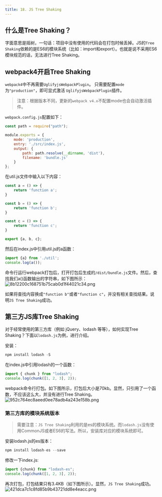 ```yaml
---
title: 18. JS Tree Shaking
---
```

## 什么是Tree Shaking？
字面意思是摇树，一句话：项目中没有使用的代码会在打包时候丢掉。JS的`Tree Shaking`依赖的是ES6的模块系统（比如：import和export）。也就是说不采用ES6模块规范的话，无法进行Tree Shaking。

## webpack4开启Tree Shaking
`webpack4`中不再需要`UglifyjsWebpackPlugin`。
只需要配置`mode`为`"production"`，即可显式激活 `UglifyjsWebpackPlugin`插件。

>注意：根据版本不同，更新的`webpack v4.x`不配置mode也会自动激活插件。

`webpack.config.js`配置如下：
```js
const path = require("path");

module.exports = {
    mode: 'production',
    entry: './src/index.js',
    output: {
        path: path.resolve(__dirname, 'dist'),
        filename: 'bundle.js'
    }
};
```
在util.js文件中输入以下内容：
```js
const a = () => {
    return 'function a';
}

const b = () => {
    return 'function b';
}

const c = () => {
    return 'function c';
}

export {a, b, c};
```
然后在index.js中引用util.js的a函数：
```js
import {a} from './util';
console.log(a());
```
命令行运行webpack打包后，打开打包后生成的`/dist/bundle.js`文件。然后，查找我们a()函数输出的字符串，如下图所示：
![8b12200c168751b75cab0d1f44021c34.png](evernotecid://AC85336C-B325-443E-8ED7-E6554790A944/appyinxiangcom/10797539/ENResource/p749)

如果将查找内容换成`"function b"`或者`"function c"`，并没有相关查找结果。说明`JS Tree Shaking`成功。
## 第三方JS库Tree Shaking
对于经常使用的第三方库（例如 jQuery、lodash 等等），如何实现Tree Shaking？下面以`lodash.js`为例，进行介绍。

安装：
```js
npm install lodash -S
```
在index.js中引用lodash的一个函数：
```js
import { chunk } from "lodash";
console.log(chunk([1, 2, 3], 2));
```
webpack命令行打包。如下图所示，打包后大小是70kb。显然，只引用了一个函数，不应该这么大，并没有进行Tree Shaking。
![952c764ec8aeed0ee78adb4a243e158b.png](evernotecid://AC85336C-B325-443E-8ED7-E6554790A944/appyinxiangcom/10797539/ENResource/p747)
### 第三方库的模块系统版本
>需要注意：`JS Tree Shaking`利用的是es的模块系统。而`lodash.js`没有使用CommonJS或者ES6的写法。所以，安装库对应的模块系统即可。

安装lodash.js的es版本：
```js
npm install lodash-es --save
```
修改一下index.js:
```js
import {chunk} from "lodash-es";
console.log(chunk([1, 2, 3], 2));
```
再次打包，打包结果只有3.4KB（如下图所示）。显然，`JS Tree Shaking`成功。
![421dca7c1c8fd85b9b43721dd8e4eacc.png](evernotecid://AC85336C-B325-443E-8ED7-E6554790A944/appyinxiangcom/10797539/ENResource/p748)
